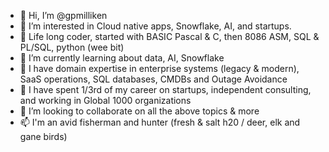 - 👋 Hi, I’m @gpmilliken
- 👀 I’m interested in Cloud native apps, Snowflake, AI, and startups.
- 👀 Life long coder, started with BASIC Pascal & C, then 8086 ASM, SQL & PL/SQL, python (wee bit)
- 🌱 I’m currently learning about data, AI, Snowflake
- 👀 I have domain expertise in enterprise systems (legacy & modern), SaaS operations, SQL databases, CMDBs and Outage Avoidance
- 👀 I have spent 1/3rd of my career on startups, independent consulting, and working in Global 1000 organizations
- 💞️ I’m looking to collaborate on all the above topics & more
- 📫 I'm an avid fisherman and hunter (fresh & salt h20 / deer, elk and gane birds)

<!---
gpmilliken/gpmilliken is a ✨ special ✨ repository because its `README.md` (this file) appears on your GitHub profile.
You can click the Preview link to take a look at your changes.
--->
